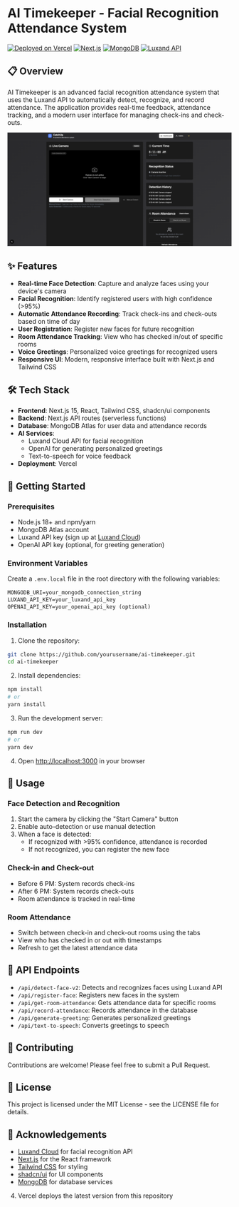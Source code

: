 # AI Timekeeper - Facial Recognition Attendance System

[![Deployed on Vercel](https://img.shields.io/badge/Deployed%20on-Vercel-black?style=for-the-badge&logo=vercel)](https://vercel.com/akashi-projects/v0-face-recognition-timekeeper)
[![Next.js](https://img.shields.io/badge/Next.js-15-black?style=for-the-badge&logo=next.js)](https://nextjs.org/)
[![MongoDB](https://img.shields.io/badge/MongoDB-Atlas-green?style=for-the-badge&logo=mongodb)](https://www.mongodb.com/atlas/database)
[![Luxand API](https://img.shields.io/badge/Luxand-API-blue?style=for-the-badge)](https://luxand.cloud/)

## 📋 Overview

AI Timekeeper is an advanced facial recognition attendance system that uses the Luxand API to automatically detect, recognize, and record attendance. The application provides real-time feedback, attendance tracking, and a modern user interface for managing check-ins and check-outs.

![AI Timekeeper Screenshot](./public/app.png)

## ✨ Features

- **Real-time Face Detection**: Capture and analyze faces using your device's camera
- **Facial Recognition**: Identify registered users with high confidence (>95%)
- **Automatic Attendance Recording**: Track check-ins and check-outs based on time of day
- **User Registration**: Register new faces for future recognition
- **Room Attendance Tracking**: View who has checked in/out of specific rooms
- **Voice Greetings**: Personalized voice greetings for recognized users
- **Responsive UI**: Modern, responsive interface built with Next.js and Tailwind CSS

## 🛠️ Tech Stack

- **Frontend**: Next.js 15, React, Tailwind CSS, shadcn/ui components
- **Backend**: Next.js API routes (serverless functions)
- **Database**: MongoDB Atlas for user data and attendance records
- **AI Services**:
  - Luxand Cloud API for facial recognition
  - OpenAI for generating personalized greetings
  - Text-to-speech for voice feedback
- **Deployment**: Vercel

## 🚀 Getting Started

### Prerequisites

- Node.js 18+ and npm/yarn
- MongoDB Atlas account
- Luxand API key (sign up at [Luxand Cloud](https://luxand.cloud/))
- OpenAI API key (optional, for greeting generation)

### Environment Variables

Create a `.env.local` file in the root directory with the following variables:

```
MONGODB_URI=your_mongodb_connection_string
LUXAND_API_KEY=your_luxand_api_key
OPENAI_API_KEY=your_openai_api_key (optional)
```

### Installation

1. Clone the repository:

```bash
git clone https://github.com/yourusername/ai-timekeeper.git
cd ai-timekeeper
```

2. Install dependencies:

```bash
npm install
# or
yarn install
```

3. Run the development server:

```bash
npm run dev
# or
yarn dev
```

4. Open [http://localhost:3000](http://localhost:3000) in your browser

## 📖 Usage

### Face Detection and Recognition

1. Start the camera by clicking the "Start Camera" button
2. Enable auto-detection or use manual detection
3. When a face is detected:
   - If recognized with >95% confidence, attendance is recorded
   - If not recognized, you can register the new face

### Check-in and Check-out

- Before 6 PM: System records check-ins
- After 6 PM: System records check-outs
- Room attendance is tracked in real-time

### Room Attendance

- Switch between check-in and check-out rooms using the tabs
- View who has checked in or out with timestamps
- Refresh to get the latest attendance data

## 🔧 API Endpoints

- `/api/detect-face-v2`: Detects and recognizes faces using Luxand API
- `/api/register-face`: Registers new faces in the system
- `/api/get-room-attendance`: Gets attendance data for specific rooms
- `/api/record-attendance`: Records attendance in the database
- `/api/generate-greeting`: Generates personalized greetings
- `/api/text-to-speech`: Converts greetings to speech

## 🤝 Contributing

Contributions are welcome! Please feel free to submit a Pull Request.

## 📄 License

This project is licensed under the MIT License - see the LICENSE file for details.

## 🙏 Acknowledgements

- [Luxand Cloud](https://luxand.cloud/) for facial recognition API
- [Next.js](https://nextjs.org/) for the React framework
- [Tailwind CSS](https://tailwindcss.com/) for styling
- [shadcn/ui](https://ui.shadcn.com/) for UI components
- [MongoDB](https://www.mongodb.com/) for database services
4. Vercel deploys the latest version from this repository